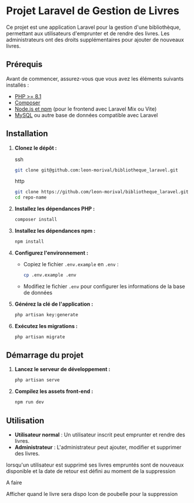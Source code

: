 # Projet Laravel de Gestion de Livres

Ce projet est une application Laravel pour la gestion d'une bibliothèque, permettant aux utilisateurs d'emprunter et de rendre des livres. Les administrateurs ont des droits supplémentaires pour ajouter de nouveaux livres.

## Prérequis

Avant de commencer, assurez-vous que vous avez les éléments suivants installés :

-   [PHP >= 8.1](https://www.php.net/downloads.php)
-   [Composer](https://getcomposer.org/download/)
-   [Node.js et npm](https://nodejs.org/en/download/) (pour le frontend avec Laravel Mix ou Vite)
-   [MySQL](https://www.mysql.com/downloads/) ou autre base de données compatible avec Laravel

## Installation

1. **Clonez le dépôt :**

    ssh

    ```bash
    git clone git@github.com:leon-morival/bibliotheque_laravel.git
    ```

    http

    ```bash
    git clone https://github.com/leon-morival/bibliotheque_laravel.git
    cd repo-name
    ```

2. **Installez les dépendances PHP :**

    ```bash
    composer install
    ```

3. **Installez les dépendances npm :**

    ```bash
    npm install
    ```

4. **Configurez l'environnement :**

    - Copiez le fichier `.env.example` en `.env` :

        ```bash
        cp .env.example .env
        ```

    - Modifiez le fichier `.env` pour configurer les informations de la base de données

5. **Générez la clé de l'application :**

    ```bash
    php artisan key:generate
    ```

6. **Exécutez les migrations :**

    ```bash
    php artisan migrate
    ```

## Démarrage du projet

1. **Lancez le serveur de développement :**

    ```bash
    php artisan serve
    ```

2. **Compilez les assets front-end :**

    ```bash
    npm run dev
    ```

## Utilisation

-   **Utilisateur normal** : Un utilisateur inscrit peut emprunter et rendre des livres.
-   **Administrateur** : L'administrateur peut ajouter, modifier et supprimer des livres.

lorsqu'un utilisateur est supprimé ses livres empruntés sont de nouveaux disponible et la date de retour est défini au moment de la suppression

A faire

Afficher quand le livre sera dispo
Icon de poubelle pour la suppression
